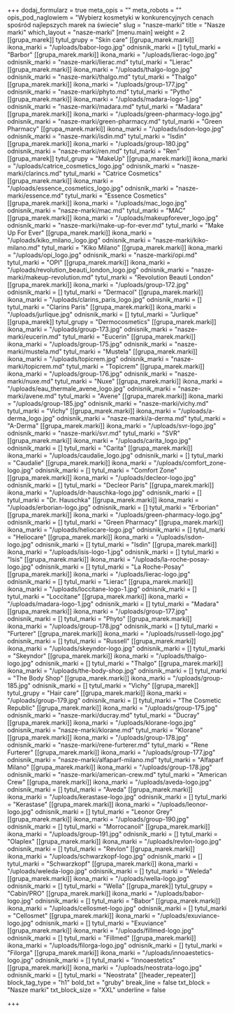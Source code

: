 +++
dodaj_formularz = true
meta_opis = ""
meta_robots = ""
opis_pod_naglowiem = "Wybierz kosmetyki w konkurencyjnych cenach<br>spośród najlepszych marek na świecie"
slug = "nasze-marki"
title = "Nasze marki"
which_layout = "nasze-marki"
[menu.main]
weight = 2
[[grupa_marek]]
tytul_grupy = "Skin care"
[[grupa_marek.marki]]
ikona_marki = "/uploads/babor-logo.jpg"
odnisnik_marki = []
tytul_marki = "Barbor"
[[grupa_marek.marki]]
ikona_marki = "/uploads/lierac-logo.jpg"
odnisnik_marki = "nasze-marki/lierac.md"
tytul_marki = "Lierac"
[[grupa_marek.marki]]
ikona_marki = "/uploads/thalgo-logo.jpg"
odnisnik_marki = "nasze-marki/thalgo.md"
tytul_marki = "Thalgo"
[[grupa_marek.marki]]
ikona_marki = "/uploads/group-177.jpg"
odnisnik_marki = "nasze-marki/phyto.md"
tytul_marki = "Pytho"
[[grupa_marek.marki]]
ikona_marki = "/uploads/madara-logo-1.jpg"
odnisnik_marki = "nasze-marki/madara.md"
tytul_marki = "Madara"
[[grupa_marek.marki]]
ikona_marki = "/uploads/green-pharmacy-logo.jpg"
odnisnik_marki = "nasze-marki/green-pharmacy.md"
tytul_marki = "Green Pharmacy"
[[grupa_marek.marki]]
ikona_marki = "/uploads/isdon-logo.jpg"
odnisnik_marki = "nasze-marki/isdin.md"
tytul_marki = "Isdin"
[[grupa_marek.marki]]
ikona_marki = "/uploads/group-180.jpg"
odnisnik_marki = "nasze-marki/ren.md"
tytul_marki = "Ren"
[[grupa_marek]]
tytul_grupy = "MakeUp"
[[grupa_marek.marki]]
ikona_marki = "/uploads/catrice_cosmetics_logo.jpg"
odnisnik_marki = "nasze-marki/clarincs.md"
tytul_marki = "Catrice Cosmetics"
[[grupa_marek.marki]]
ikona_marki = "/uploads/essence_cosmetics_logo.jpg"
odnisnik_marki = "nasze-marki/essence.md"
tytul_marki = "Essence Cosmetics"
[[grupa_marek.marki]]
ikona_marki = "/uploads/mac_logo.jpg"
odnisnik_marki = "nasze-marki/mac.md"
tytul_marki = "MAC"
[[grupa_marek.marki]]
ikona_marki = "/uploads/makeupforever_logo.jpg"
odnisnik_marki = "nasze-marki/make-up-for-ever.md"
tytul_marki = "Make Up For Ever"
[[grupa_marek.marki]]
ikona_marki = "/uploads/kiko_milano_logo.jpg"
odnisnik_marki = "nasze-marki/kiko-milano.md"
tytul_marki = "Kiko Milano"
[[grupa_marek.marki]]
ikona_marki = "/uploads/opi_logo.jpg"
odnisnik_marki = "nasze-marki/opi.md"
tytul_marki = "OPI"
[[grupa_marek.marki]]
ikona_marki = "/uploads/revolution_beauti_london_logo.jpg"
odnisnik_marki = "nasze-marki/makeup-revolution.md"
tytul_marki = "Revolution Beauti London"
[[grupa_marek.marki]]
ikona_marki = "/uploads/group-172.jpg"
odnisnik_marki = []
tytul_marki = "Dermacol"
[[grupa_marek.marki]]
ikona_marki = "/uploads/clarins_paris_logo.jpg"
odnisnik_marki = []
tytul_marki = "Clarins Paris"
[[grupa_marek.marki]]
ikona_marki = "/uploads/jurlique.jpg"
odnisnik_marki = []
tytul_marki = "Jurlique"
[[grupa_marek]]
tytul_grupy = "Dermocosmetics"
[[grupa_marek.marki]]
ikona_marki = "/uploads/group-173.jpg"
odnisnik_marki = "nasze-marki/eucerin.md"
tytul_marki = "Eucerin"
[[grupa_marek.marki]]
ikona_marki = "/uploads/group-175.jpg"
odnisnik_marki = "nasze-marki/mustela.md"
tytul_marki = "Mustela"
[[grupa_marek.marki]]
ikona_marki = "/uploads/topicrem.jpg"
odnisnik_marki = "nasze-marki/topicrem.md"
tytul_marki = "Topicrem"
[[grupa_marek.marki]]
ikona_marki = "/uploads/group-176.jpg"
odnisnik_marki = "nasze-marki/nuxe.md"
tytul_marki = "Nuxe"
[[grupa_marek.marki]]
ikona_marki = "/uploads/eau_thermale_avene_logo.jpg"
odnisnik_marki = "nasze-marki/avene.md"
tytul_marki = "Avene"
[[grupa_marek.marki]]
ikona_marki = "/uploads/group-185.jpg"
odnisnik_marki = "nasze-marki/vichy.md"
tytul_marki = "Vichy"
[[grupa_marek.marki]]
ikona_marki = "/uploads/a-derma_logo.jpg"
odnisnik_marki = "nasze-marki/a-derma.md"
tytul_marki = "A-Derma"
[[grupa_marek.marki]]
ikona_marki = "/uploads/svr-logo.jpg"
odnisnik_marki = "nasze-marki/svr.md"
tytul_marki = "SVR"
[[grupa_marek.marki]]
ikona_marki = "/uploads/carita_logo.jpg"
odnisnik_marki = []
tytul_marki = "Carita"
[[grupa_marek.marki]]
ikona_marki = "/uploads/caudalie_logo.jpg"
odnisnik_marki = []
tytul_marki = "Caudalie"
[[grupa_marek.marki]]
ikona_marki = "/uploads/comfort_zone-logo.jpg"
odnisnik_marki = []
tytul_marki = "Comfort Zone"
[[grupa_marek.marki]]
ikona_marki = "/uploads/decleor-logo.jpg"
odnisnik_marki = []
tytul_marki = "Decleor Paris"
[[grupa_marek.marki]]
ikona_marki = "/uploads/dr-hauschka-logo.jpg"
odnisnik_marki = []
tytul_marki = "Dr. Hauschka"
[[grupa_marek.marki]]
ikona_marki = "/uploads/erborian-logo.jpg"
odnisnik_marki = []
tytul_marki = "Erborian"
[[grupa_marek.marki]]
ikona_marki = "/uploads/green-pharmacy-logo.jpg"
odnisnik_marki = []
tytul_marki = "Green Pharmacy"
[[grupa_marek.marki]]
ikona_marki = "/uploads/heliocare-logo.jpg"
odnisnik_marki = []
tytul_marki = "Heliocare"
[[grupa_marek.marki]]
ikona_marki = "/uploads/isdon-logo.jpg"
odnisnik_marki = []
tytul_marki = "Isdin"
[[grupa_marek.marki]]
ikona_marki = "/uploads/isis-logo-1.jpg"
odnisnik_marki = []
tytul_marki = "Isis"
[[grupa_marek.marki]]
ikona_marki = "/uploads/la-roche-posay-logo.jpg"
odnisnik_marki = []
tytul_marki = "La Roche-Posay"
[[grupa_marek.marki]]
ikona_marki = "/uploads/lierac-logo.jpg"
odnisnik_marki = []
tytul_marki = "Lierac"
[[grupa_marek.marki]]
ikona_marki = "/uploads/loccitane-logo-1.jpg"
odnisnik_marki = []
tytul_marki = "Loccitane"
[[grupa_marek.marki]]
ikona_marki = "/uploads/madara-logo-1.jpg"
odnisnik_marki = []
tytul_marki = "Madara"
[[grupa_marek.marki]]
ikona_marki = "/uploads/group-177.jpg"
odnisnik_marki = []
tytul_marki = "Phyto"
[[grupa_marek.marki]]
ikona_marki = "/uploads/group-178.jpg"
odnisnik_marki = []
tytul_marki = "Furterer"
[[grupa_marek.marki]]
ikona_marki = "/uploads/russell-logo.jpg"
odnisnik_marki = []
tytul_marki = "Russell"
[[grupa_marek.marki]]
ikona_marki = "/uploads/skeyndor-logo.jpg"
odnisnik_marki = []
tytul_marki = "Skeyndor"
[[grupa_marek.marki]]
ikona_marki = "/uploads/thalgo-logo.jpg"
odnisnik_marki = []
tytul_marki = "Thalgo"
[[grupa_marek.marki]]
ikona_marki = "/uploads/the-body-shop.jpg"
odnisnik_marki = []
tytul_marki = "The Body Shop"
[[grupa_marek.marki]]
ikona_marki = "/uploads/group-185.jpg"
odnisnik_marki = []
tytul_marki = "Vichy"
[[grupa_marek]]
tytul_grupy = "Hair care"
[[grupa_marek.marki]]
ikona_marki = "/uploads/group-179.jpg"
odnisnik_marki = []
tytul_marki = "The Cosmetic Republic"
[[grupa_marek.marki]]
ikona_marki = "/uploads/group-175.jpg"
odnisnik_marki = "nasze-marki/ducray.md"
tytul_marki = "Ducray"
[[grupa_marek.marki]]
ikona_marki = "/uploads/klorane-logo.jpg"
odnisnik_marki = "nasze-marki/klorane.md"
tytul_marki = "Klorane"
[[grupa_marek.marki]]
ikona_marki = "/uploads/group-178.jpg"
odnisnik_marki = "nasze-marki/rene-furterer.md"
tytul_marki = "Rene Furterer"
[[grupa_marek.marki]]
ikona_marki = "/uploads/group-177.jpg"
odnisnik_marki = "nasze-marki/alfaparf-milano.md"
tytul_marki = "Alfaparf Milano"
[[grupa_marek.marki]]
ikona_marki = "/uploads/group-178.jpg"
odnisnik_marki = "nasze-marki/american-crew.md"
tytul_marki = "American Crew"
[[grupa_marek.marki]]
ikona_marki = "/uploads/aveda-logo.jpg"
odnisnik_marki = []
tytul_marki = "Aveda"
[[grupa_marek.marki]]
ikona_marki = "/uploads/kerastase-logo.jpg"
odnisnik_marki = []
tytul_marki = "Kerastase"
[[grupa_marek.marki]]
ikona_marki = "/uploads/leonor-logo.jpg"
odnisnik_marki = []
tytul_marki = "Leonor Grey"
[[grupa_marek.marki]]
ikona_marki = "/uploads/group-190.jpg"
odnisnik_marki = []
tytul_marki = "Morrocanoil"
[[grupa_marek.marki]]
ikona_marki = "/uploads/group-191.jpg"
odnisnik_marki = []
tytul_marki = "Olaplex"
[[grupa_marek.marki]]
ikona_marki = "/uploads/revlon-logo.jpg"
odnisnik_marki = []
tytul_marki = "Revlon"
[[grupa_marek.marki]]
ikona_marki = "/uploads/schwarzkopf-logo.jpg"
odnisnik_marki = []
tytul_marki = "Schwarzkopf"
[[grupa_marek.marki]]
ikona_marki = "/uploads/weleda-logo.jpg"
odnisnik_marki = []
tytul_marki = "Weleda"
[[grupa_marek.marki]]
ikona_marki = "/uploads/wella-logo.jpg"
odnisnik_marki = []
tytul_marki = "Wella"
[[grupa_marek]]
tytul_grupy = "Cabin/PRO"
[[grupa_marek.marki]]
ikona_marki = "/uploads/babor-logo.jpg"
odnisnik_marki = []
tytul_marki = "Babor"
[[grupa_marek.marki]]
ikona_marki = "/uploads/cellosmet-logo.jpg"
odnisnik_marki = []
tytul_marki = "Cellosmet"
[[grupa_marek.marki]]
ikona_marki = "/uploads/exuviance-logo.jpg"
odnisnik_marki = []
tytul_marki = "Exuviance"
[[grupa_marek.marki]]
ikona_marki = "/uploads/fillmed-logo.jpg"
odnisnik_marki = []
tytul_marki = "Fillmed"
[[grupa_marek.marki]]
ikona_marki = "/uploads/filorga-logo.jpg"
odnisnik_marki = []
tytul_marki = "Filorga"
[[grupa_marek.marki]]
ikona_marki = "/uploads/innoaestetics-logo.jpg"
odnisnik_marki = []
tytul_marki = "Innoaestetics"
[[grupa_marek.marki]]
ikona_marki = "/uploads/neostrata-logo.jpg"
odnisnik_marki = []
tytul_marki = "Neostrata"
[[header_repeater]]
block_tag_type = "h1"
bold_txt = "gruby"
break_line = false
txt_block = "Nasze marki"
txt_block_size = "XXL"
underline = false

+++
